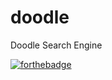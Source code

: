 # doodle
Doodle Search Engine


[![forthebadge](https://forthebadge.com/images/badges/made-with-rust.svg)](https://forthebadge.com)
